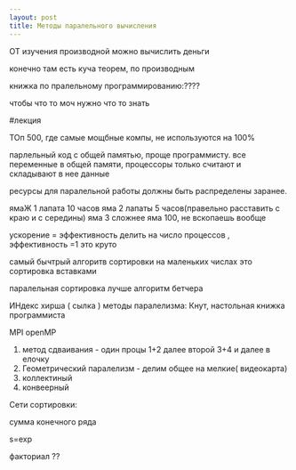 ```yaml
---
layout: post
title: Методы паралельного вычисления
---
```

ОТ изучения производной можно вычислить деньги

конечно там есть куча теорем, по производным

книжка по пралельному программированию:????

чтобы что то моч нужно что то знать





#лекция

ТОп 500, где самые мощбные компы, не используются на 100%

парлельный код с общей памятью, проще программисту. все переменные в общей памяти, процессоры только считают и складывают в нее данные


ресурсы для паралельной работы должны быть распределены заранее.

ямаЖ 1 лапата 10 часов
яма 2 лапаты 5 часов(правельно расставить с краю и с середины)
яма 3 сложнее
яма 100, не вскопаешь вообще



ускорение =  эффективность делить на число процессов , эффективность =1 это круто

самый бычтрый алгоритв сортировки на маленьких числах это сортировка вставками

паралельная сортировка лучше алгоритм бетчера

ИНдекс хирша ( сылка )
методы паралелизма: Кнут, настольная книжка программиста

MPI
openMP

1. метод сдваивания - один процы 1+2 далее второй 3+4 и далее в елочку
2. Геометрический паралелизм - делим общее на мелкие( видеокарта)
3. коллектиный
4. конвеерный


Сети сортировки: 

сумма конечного ряда 

s=exp

факториал ??

